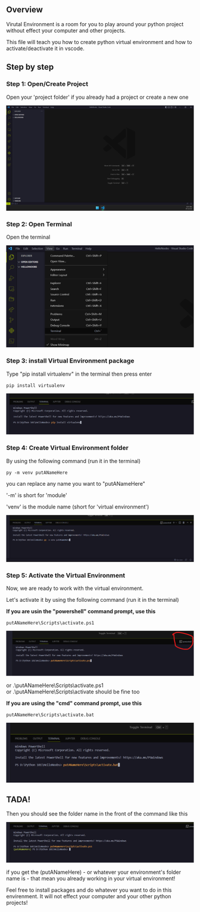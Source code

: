 ## Overview

Virutal Environment is a room for you to play around your python project without effect your computer and other projects.

This file will teach you how to create python virtual environment and how to activate/deactivate it in vscode.

## Step by step

### Step 1: Open/Create Project

Open your 'project folder' if you already had a project or create a new one

![open folder](img/1-new_project.png)

### Step 2: Open Terminal

Open the terminal

![open Terminal](img/2-open_terminal.png)

### Step 3: install Virtual Environment package

Type "pip install virtualenv" in the terminal then press enter

```
pip install virtualenv
```

![install venv](img/3-install_venv.png)

### Step 4: Create Virtual Environment folder

By using the following command (run it in the terminal)

```
py -m venv putANameHere
```

you can replace any name you want to "putANameHere"

'-m' is short for 'module'

'venv' is the module name (short for 'virtual environment')

![virtual](img/4-create_env.png)

### Step 5: Activate the Virtual Environment

Now, we are ready to work with the virtual environment.

Let's activate it by using the following command (run it in the terminal)

**If you are usin the "powershell" command prompt, use this**

```
putANameHere\Scripts\activate.ps1  
```
![activate1](img/5-powershell.png)

or .\putANameHere\Scripts\activate.ps1  
or .\putANameHere\Scripts\activate
should be fine too

**If you are using the "cmd" command prompt, use this**

```
putANameHere\Scripts\activate.bat
```

![activate1](img/5-bat.png)

## TADA!

Then you should see the folder name in the front of the command like this

![com](img/complete.png)

if you get the (putANameHere) - or whatever your environment's folder name is - that mean you already working in your virtual environment!

Feel free to install packages and do whatever you want to do in this envirenment. It will not effect your computer and your other python projects!
